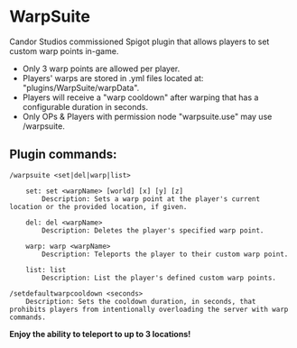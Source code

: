 # WarpSuite
Candor Studios commissioned Spigot plugin that allows players to set custom warp points in-game.

* Only 3 warp points are allowed per player.
* Players' warps are stored in .yml files located at: "plugins/WarpSuite/warpData".
* Players will receive a "warp cooldown" after warping that has a configurable duration in seconds.
* Only OPs & Players with permission node "warpsuite.use" may use /warpsuite.

## Plugin commands:

```
/warpsuite <set|del|warp|list>

    set: set <warpName> [world] [x] [y] [z]
        Description: Sets a warp point at the player's current location or the provided location, if given.

    del: del <warpName>
        Description: Deletes the player's specified warp point.
    
    warp: warp <warpName> 
        Description: Teleports the player to their custom warp point.
    
    list: list
        Description: List the player's defined custom warp points.

/setdefaultwarpcooldown <seconds>
    Description: Sets the cooldown duration, in seconds, that prohibits players from intentionally overloading the server with warp commands.

```

**Enjoy the ability to teleport to up to 3 locations!**